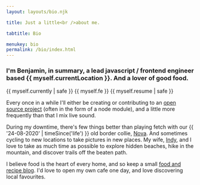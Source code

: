 ```yaml
---
layout: layouts/bio.njk

title: Just a little<br />about me.

tabtitle: Bio

menukey: bio
permalink: /bio/index.html
---
```


### I'm Benjamin, in summary, a lead javascript / frontend engineer based {{ myself.currentLocation }}. And a lover of good food.

{{ myself.currently | safe }} {{ myself.fe }} {{ myself.resume | safe }}

Every once in a while I'll either be creating or contributing to an [open source project](https://github.com/nothingrandom) (often in the form of a node module), and a little more frequently than that I mix live sound.

During my downtime, there's few things better than playing fetch with our {{ '24-08-2020' | timeSince('life') }} old border collie, [Nova](https://www.instagram.com/thebcsupernova/). And sometimes cycling to new locations to take pictures in new places. My wife, [Indy](https://instagram.com/indy_hollway), and I love to take as much time as possible to explore hidden beaches, hike in the mountain, and discover trails off the beaten path.

I believe food is the heart of every home, and so keep a small [food and recipe blog](/food). I'd love to open my own cafe one day, and love discovering local favourites.</p>
